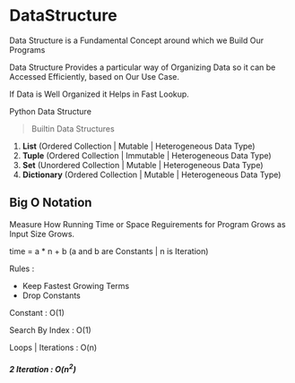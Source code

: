 # DataStructure

Data Structure is a Fundamental Concept around which we Build Our Programs

Data Structure Provides a particular way of Organizing Data so it can be Accessed Efficiently, based on Our Use Case.

If Data is Well Organized it Helps in Fast Lookup.

Python Data Structure

> Builtin Data Structures

1. **List** (Ordered Collection | Mutable | Heterogeneous Data Type)
2. **Tuple** (Ordered Collection | Immutable | Heterogeneous Data Type)
3. **Set** (Unordered Collection | Mutable | Heterogeneous Data Type)
4. **Dictionary** (Ordered Collection | Mutable | Heterogeneous Data Type)

## Big O Notation

Measure How Running Time or Space Reguirements for Program Grows as Input Size Grows.

time = a * n + b  (a and b are Constants | n is Iteration)

Rules :
- Keep Fastest Growing Terms
- Drop Constants

Constant : O(1)

Search By Index : O(1)

Loops | Iterations : O(n)

<h5>2 Iteration : O(n<sup>2</sup>)</h5>





